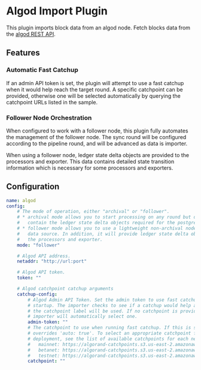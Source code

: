 # Algod Import Plugin

This plugin imports block data from an algod node. Fetch blocks data from the [algod REST API](https://developer.algorand.org/docs/rest-apis/algod/v2/).

## Features

### Automatic Fast Catchup

If an admin API token is set, the plugin will attempt to use a fast catchup when it would help reach the target round.
A specific catchpoint can be provided, otherwise one will be selected automatically by querying the catchpoint URLs
listed in the sample.

### Follower Node Orchestration

When configured to work with a follower node, this plugin fully automates the management of the follower node. The sync round will be configured according to the pipeline round, and will be advanced as data is importer.

When using a follower node, ledger state delta objects are provided to the processors and exporter. This data contains detailed state transition information which is necessary for some processors and exporters.

## Configuration
```yml @sample.yaml
name: algod
config:
    # The mode of operation, either "archival" or "follower".
    # * archival mode allows you to start processing on any round but does not
    #   contain the ledger state delta objects required for the postgres writer.
    # * follower mode allows you to use a lightweight non-archival node as the
    #   data source. In addition, it will provide ledger state delta objects to
    #   the processors and exporter.
    mode: "follower"

    # Algod API address.
    netaddr: "http://url:port"

    # Algod API token.
    token: ""

    # Algod catchpoint catchup arguments
    catchup-config:
        # Algod Admin API Token. Set the admin token to use fast catchup during
        # startup. The importer checks to see if a catchup would help and if so
        # the catchpoint label will be used. If no catchpoint is provided, the
        # importer will automatically select one.
        admin-token: ""
        # The catchpoint to use when running fast catchup. If this is set it
        # overrides 'auto: true'. To select an appropriate catchpoint for your
        # deployment, see the list of available catchpoints for each network:
        #   mainnet: https://algorand-catchpoints.s3.us-east-2.amazonaws.com/consolidated/mainnet_catchpoints.txt
        #   betanet: https://algorand-catchpoints.s3.us-east-2.amazonaws.com/consolidated/betanet_catchpoints.txt
        #   testnet: https://algorand-catchpoints.s3.us-east-2.amazonaws.com/consolidated/testnet_catchpoints.txt
        catchpoint: ""
```
